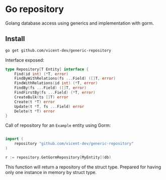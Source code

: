# Go repository

Golang database access using generics and implementation with gorm.

## Install

```bash
go get github.com/vicent-dev/generic-repository
```

Interface exposed:

```go
type Repository[T Entity] interface {
    Find(id int) (*T, error)
    FindByWithRelations(fs ...Field) ([]T, error)
    FindWithRelations(id int) (*T, error)
    FindBy(fs ...Field) ([]T, error)
    FindFirstBy(fs ...Field) (*T, error)
    CreateBulk(ts []T) error
    Create(t *T) error
    Update(t *T, fs ...Field) error
    Delete(t *T) error
}
```

Call of repository for an `Example` entity using Gorm:

```go

import (
    repository "github.com/vicent-dev/generic-repository"
)

r := repository.GetGormRepository[MyEntity](db)

```

This function will return a repository of the struct type. 
Prepared for having only one instance in memory by struct type.
